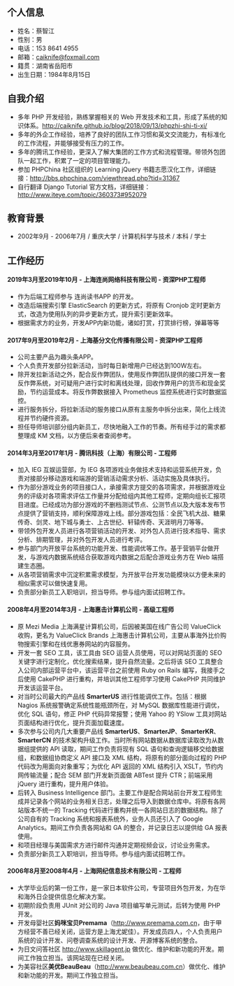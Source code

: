 ## 个人信息
* 姓名：蔡智江
* 性别：男
* 电话：153 8641 4955
* 邮箱：<caiknife@foxmail.com>
* 籍贯：湖南省岳阳市
* 出生日期：1984年8月15日


## 自我介绍
* 多年 PHP 开发经验，熟练掌握相关的 Web 开发技术和工具，形成了系统的知识体系。<http://caiknife.github.io/blog/2018/09/13/phpzhi-shi-ti-xi/>
* 多年的外企工作经验，培养了良好的团队工作习惯和英文交流能力，有标准化的工作流程，并能够接受有压力的工作。
* 多年的腾讯工作经验，更深入了解大集团的工作方式和流程管理。带领外包团队一起工作，积累了一定的项目管理能力。
* 参加 PHPChina 社区组织的 Learning jQuery 书籍志愿汉化工作，详细链接：<http://bbs.phpchina.com/viewthread.php?tid=31367>
* 自行翻译 Django Tutorial 官方文档，详细链接：<http://www.iteye.com/topic/360373#952079>


## 教育背景
* 2002年9月 - 2006年7月 / 重庆大学 / 计算机科学与技术 / 本科 / 学士


## 工作经历

#### 2019年3月至2019年10月 - 上海连尚网络科技有限公司 - 资深PHP工程师
* 作为后端工程师参与 连尚读书APP 的开发。
* 改造后端搜索引擎 ElasticSearch 的更新方式，将原有 Cronjob 定时更新方式，改造为使用队列的异步更新方式，提升索引更新效率。
* 根据需求方的业务，开发APP内新功能，诸如打赏，打赏排行榜，弹幕等等

#### 2017年9月至2019年2月 - 上海基分文化传播有限公司 - 资深PHP工程师
* 公司主要产品为趣头条APP。
* 个人负责开发部分拉新活动，当时每日新增用户已经达到100W左右。
* 除开发拉新活动之外，配合反作弊团队，使用反作弊团队提供的接口开发一套反作弊系统，对可疑用户进行实时和离线处理，回收作弊用户的货币和现金奖励，节约运营成本。将反作弊数据接入 Prometheus 监控系统进行实时数据监控。
* 进行服务拆分，将拉新活动的服务接口从原有主服务中拆分出来，简化上线流程并节约硬件资源。
* 担任导师培训部分组内新员工，尽快地融入工作的节奏。所有经手过的需求都整理成 KM 文档，以方便后来者查阅参考。

#### 2014年3月至2017年1月 - 腾讯科技（上海）有限公司 - 工程师
* 加入 IEG 互娱运营部，为 IEG 各项游戏业务做技术支持和运营系统开发，负责对接部分移动游戏和端游的营销活动需求分析、活动实施及具体执行。
* 作为部分游戏业务的项目接口人，承接需求方提交的各项需求，并根据游戏业务的评级对各项需求评估工作量并分配给组内其他工程师，定期向组长汇报项目进度。已经成功为部分游戏的不删档测试节点、公测节点以及大版本发布节点提供了营销支持，顺利保障游戏上线。部分游戏包括：全民飞机大战、糖果传奇、剑灵、地下城与勇士、上古世纪、轩辕传奇、天涯明月刀等等。
* 带领外包开发人员进行各项营销活动的开发、对外包人员进行技术指导、需求分析、排期管理，并对外包开发人员进行考评。
* 参与部门内开放平台系统的功能开发、性能调优等工作。基于营销平台做开发，与游戏内数据系统结合获取游戏内数据之后配合游戏业务方在 Web 端搭建生态圈。
* 从各项营销需求中沉淀积累需求模型，为开放平台开发功能模块以方便未来的相似需求可以做快速复用。
* 负责部分新员工入职培训，担当导师。参与组内面试招聘工作。

#### 2008年4月至2014年3月 - 上海惠击计算机公司 - 高级工程师
* 原 Mezi Media 上海满星计算机公司，后因被美国在线广告公司 ValueClick 收购，更名为 ValueClick Brands 上海惠击计算机公司，主要从事海外比价购物搜索引擎和在线优惠券网站的内容服务。
* 开发一套 SEO 工具，该工具由 SEO 运营人员使用，可以对网站页面的 SEO 关键字进行定制化，优化搜索结果，提升自然流量。之后将该 SEO 工具整合入公司内部运营平台中，该运营平台之前使用 Ruby on Rails 编写，我接手之后使用 CakePHP 进行重构，并培训其他工程师学习使用 CakePHP 共同维护开发该运营平台。
* 对当时公司最大的产品线 **SmarterUS** 进行性能调优工作。包括：根据 Nagios 系统报警确定系统性能瓶颈所在，对 MySQL 数据库性能进行调优，优化 SQL 语句，修正 PHP 代码异常报警；使用 Yahoo 的 YSlow 工具对网站页面结构进行优化，提升页面加载速度。
* 多次参与公司内几大重要产品线 **SmarterUS**、**SmarterJP**、**SmarterKR**、**SmarterCN** 的技术架构升级工作。当时所有网站数据从数据库读取改为从数据组提供的 API 读取，期间工作负责将现有 SQL 语句和查询逻辑移交给数据组，和数据组协商定义 API 接口及 XML 结构，将原有的部分面向过程的 PHP 代码改为用面向对象重写；为优化 API 返回的 XML 结构引入 XSLT，节约内网传输流量；配合 SEM 部门开发新页面做 ABTest 提升 CTR；前端采用 jQuery 进行重构，提升用户体验。
* 后转入 Business Intelligence 部门。主要工作是配合网站前台开发工程师生成并记录各个网站的业务相关日志，处理之后导入到数据仓库中。将原有各网站版本不统一的 Tracking 代码进行重构并统一各网站日志的数据结构。除了公司自有的 Tracking 系统和报表系统外，业务人员还引入了 Google Analytics。期间工作负责各网站和 GA 的整合，并记录日志以提供给 GA 报表使用。
* 和项目经理与美国需求方进行邮件沟通并定期视频会议，讨论业务需求。
* 负责部分新员工入职培训，担当导师。参与组内面试招聘工作。

#### 2006年8月至2008年4月 - 上海网纪信息技术有限公司 - 工程师
* 大学毕业后的第一份工作，是一家日本软件公司，专营项目外包开发，为在华和海外日企提供信息化解决方案。
* 初期阶段负责用 JUnit 对公司的 Java 项目编写单元测试，后转为使用 PHP 开发。
* 开发母婴社区**妈咪宝贝Premama**（<http://www.premama.com.cn>，由于甲方经营不善已经关闭，运营方是上海尤妮佳）。开发成员四人，个人负责用户系统的设计开发、问卷调查系统的设计开发、开源博客系统的整合。
* 为日文问答社区 <http://www.skillagent.jp> 做优化、维护和新功能的开发。期间工作独立担当。该网站现在已经关闭。
* 为美容社区**美优BeauBeau**（<http://www.beaubeau.com.cn>）做优化、维护和新功能的开发。期间工作独立担当。
